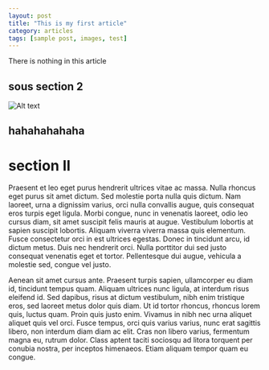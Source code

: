 ```yaml
---
layout: post
title: "This is my first article"
category: articles
tags: [sample post, images, test]
---
```


There is nothing in this article



## sous section 2



![Alt text](https://cloud.githubusercontent.com/assets/5951502/2977506/3c91f448-dbac-11e3-9367-af7301e72ae2.jpg)


## hahahahahaha



# section II

Praesent et leo eget purus hendrerit ultrices vitae ac massa. Nulla rhoncus eget purus sit amet dictum. Sed molestie porta nulla quis dictum. Nam laoreet, urna a dignissim varius, orci nulla convallis augue, quis consequat eros turpis eget ligula. Morbi congue, nunc in venenatis laoreet, odio leo cursus diam, sit amet suscipit felis mauris at augue. Vestibulum lobortis at sapien suscipit lobortis. Aliquam viverra viverra massa quis elementum. Fusce consectetur orci in est ultrices egestas. Donec in tincidunt arcu, id dictum metus. Duis nec hendrerit orci. Nulla porttitor dui sed justo consequat venenatis eget et tortor. Pellentesque dui augue, vehicula a molestie sed, congue vel justo.

Aenean sit amet cursus ante. Praesent turpis sapien, ullamcorper eu diam id, tincidunt tempus quam. Aliquam ultrices nunc ligula, at interdum risus eleifend id. Sed dapibus, risus at dictum vestibulum, nibh enim tristique eros, sed laoreet metus dolor quis diam. Ut id tortor rhoncus, rhoncus lorem quis, luctus quam. Proin quis justo enim. Vivamus in nibh nec urna aliquet aliquet quis vel orci. Fusce tempus, orci quis varius varius, nunc erat sagittis libero, non interdum diam diam ac elit. Cras non libero varius, fermentum magna eu, rutrum dolor. Class aptent taciti sociosqu ad litora torquent per conubia nostra, per inceptos himenaeos. Etiam aliquam tempor quam eu congue.
